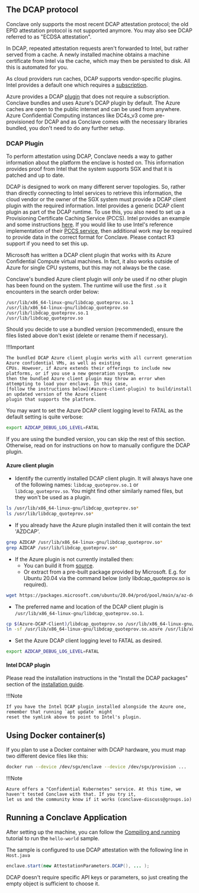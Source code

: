 ## The DCAP protocol

Conclave only supports the most recent DCAP attestation protocol; the old EPID attestation protocol is not supported anymore.
You may also see DCAP referred to as "ECDSA attestation".

In DCAP, repeated attestation requests aren't forwarded to Intel, but rather served from a cache. A newly installed
machine obtains a machine certificate from Intel via the cache, which may then be persisted to disk. All this is
automated for you.

As cloud providers run caches, DCAP supports vendor-specific plugins. Intel provides a default one
which requires a [subscription](https://api.portal.trustedservices.intel.com/provisioning-certification).

Azure provides a DCAP [plugin](https://github.com/microsoft/Azure-DCAP-Client) that does not require a subscription. Conclave
bundles and uses Azure's DCAP plugin by default. The Azure caches are open to the public internet and can be used from anywhere. Azure Confidential Computing instances like DC4s_v3 come pre-provisioned for DCAP and as Conclave
comes with the necessary libraries bundled, you don't need to do any further setup.

### DCAP Plugin
To perform attestation using DCAP, Conclave needs a way to gather information about the platform the enclave is hosted on. This information provides proof from Intel that the system supports SGX and that it is patched and up to date.

DCAP is designed to work on many different server topologies. So, rather than directly connecting to Intel services to retrieve this information, the cloud vendor or the owner of the SGX system must provide a DCAP client plugin with the required information. Intel provides a generic DCAP client plugin as part of the DCAP runtime. To use this, you also need to set up a Provisioning Certificate Caching Service (PCCS). Intel provides an example and some instructions [here](https://github.com/intel/SGXDataCenterAttestationPrimitives/blob/master/QuoteGeneration/pccs/README.md). If you would like to use Intel's reference implementation of their [PCCS service](https://github.com/intel/SGXDataCenterAttestationPrimitives/blob/master/QuoteGeneration/pccs), then additional work may be required to provide data in the correct format for Conclave. Please contact R3 support if you need to set this up.

Microsoft has written a DCAP client plugin that works with its Azure Confidential Compute virtual machines. In fact, it also works outside of Azure for single CPU systems, but this may not always be the case.

Conclave's bundled Azure client plugin will *only* be used if no other plugin has been found on the system.
The runtime will use the first `.so` it encounters in the search order below:
```
/usr/lib/x86_64-linux-gnu/libdcap_quoteprov.so.1
/usr/lib/x86_64-linux-gnu/libdcap_quoteprov.so
/usr/lib/libdcap_quoteprov.so.1
/usr/lib/libdcap_quoteprov.so
```
Should you decide to use a bundled version (recommended), ensure the files listed above don't exist (delete or rename
them if necessary).

!!!Important

    The bundled DCAP Azure client plugin works with all current generation Azure confidential VMs, as well as existing
    CPUs. However, if Azure extends their offerings to include new platforms, or if you use a new generation system, 
    then the bundled Azure client plugin may throw an error when attempting to load your enclave. In this case,
    [follow the instructions below](#azure-client-plugin) to build/install an updated version of the Azure client 
    plugin that supports the platform.

You may want to set the Azure DCAP client logging level to FATAL as the default setting is quite verbose:
```sh
export AZDCAP_DEBUG_LOG_LEVEL=FATAL
```

If you are using the bundled version, you can skip the rest of this section. Otherwise, read on for instructions on how to manually configure the DCAP plugin.

#### Azure client plugin

* Identify the currently installed DCAP client plugin. It will always have one of the following names: `libdcap_quoteprov.so.1` or `libdcap_quoteprov.so`. You might find other similarly named files, but they won't be used as a plugin.
```sh
ls /usr/lib/x86_64-linux-gnu/libdcap_quoteprov.so*
ls /usr/lib/libdcap_quoteprov.so*
```

* If you already have the Azure plugin installed then it will contain the text 'AZDCAP'.
```sh
grep AZDCAP /usr/lib/x86_64-linux-gnu/libdcap_quoteprov.so*
grep AZDCAP /usr/lib/libdcap_quoteprov.so*
```
* If the Azure plugin is not currently installed then:
    * You can build it from [source](https://github.com/microsoft/Azure-DCAP-Client).
    * Or extract from a pre-built package provided by Microsoft. E.g. for Ubuntu 20.04 via the command below (only libdcap_quoteprov.so is required).
```sh
wget https://packages.microsoft.com/ubuntu/20.04/prod/pool/main/a/az-dcap-client/az-dcap-client_1.11.2_amd64.deb && ar x az-dcap-client_1.11.2_amd64.deb data.tar.xz && tar xvJf data.tar.xz --transform='s/.*\///' ./usr/lib/libdcap_quoteprov.so && rm az-dcap-client_1.11.2_amd64.deb data.tar.xz
```
* The preferred name and location of the DCAP client plugin is `/usr/lib/x86_64-linux-gnu/libdcap_quoteprov.so.1`.
```sh
cp $(Azure-DCAP-Client)/libdcap_quoteprov.so /usr/lib/x86_64-linux-gnu/libdcap_quoteprov.so.azure
ln -sf /usr/lib/x86_64-linux-gnu/libdcap_quoteprov.so.azure /usr/lib/x86_64-linux-gnu/libdcap_quoteprov.so.1
```
* Set the Azure DCAP client logging level to FATAL as desired.
```sh
export AZDCAP_DEBUG_LOG_LEVEL=FATAL
```
#### Intel DCAP plugin
Please read the installation instructions in the "Install the DCAP packages" section of the [installation guide](https://download.01.org/intel-sgx/sgx-dcap/1.8/linux/docs/Intel_SGX_DCAP_Linux_SW_Installation_Guide.pdf).

!!!Note

    If you have the Intel DCAP plugin installed alongside the Azure one, remember that running `apt update` might 
    reset the symlink above to point to Intel's plugin.

## Using Docker container(s)
If you plan to use a Docker container with DCAP hardware, you must map two different device files like this:

```sh
docker run --device /dev/sgx/enclave --device /dev/sgx/provision ...
```

!!!Note

    Azure offers a "Confidential Kubernetes" service. At this time, we haven't tested Conclave with that. If you try it,
    let us and the community know if it works (conclave-discuss@groups.io)

## Running a Conclave Application
After setting up the machine, you can follow the [Compiling and running](running-hello-world.md) tutorial to run the `hello-world` sample.

The sample is configured to use DCAP attestation with the
following line in `Host.java`
```java
enclave.start(new AttestationParameters.DCAP(), ... );
```

DCAP doesn't require specific API keys or parameters, so just creating the empty object is sufficient to choose it.
